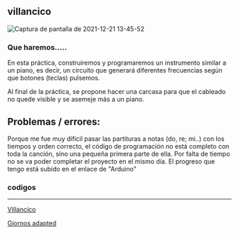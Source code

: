 ## villancico

![Captura de pantalla de 2021-12-21 13-45-52](https://user-images.githubusercontent.com/90753482/146932259-efe64880-9a1e-44e0-b2c0-cb4f7a5d129d.png)


### Que haremos.....
 En esta práctica, construiremos y programaremos un instrumento similar a un piano, es decir, un circuito que generará diferentes frecuencias según que botones (teclas) pulsemos.

Al final de la práctica, se propone hacer una carcasa para que el cableado no quede visible y se asemeje más a un piano.

## Problemas / errores:
Porque me fue muy difícil pasar las partituras a notas (do, re; mi..) con los tiempos y orden correcto, el código de programación no está completo con toda la canción,
sino una pequeña primera parte de ella. Por falta de tiempo no se va poder completar el proyecto en el mismo día. El progreso que tengo está subido en el enlace de "Arduino"

### codigos
-----

[Villancico](https://github.com/Samael696/arduino/blob/main/codigo%20villancicos.MD)

[Giornos adapted](https://github.com/Samael696/arduino/blob/main/codigo%20giornos%20themesong.MD)

